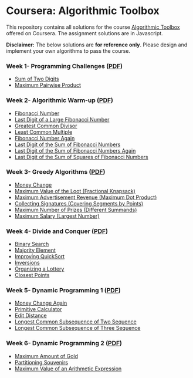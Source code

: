 # Coursera: Algorithmic Toolbox

This repository contains all solutions for the course [Algorithmic Toolbox](https://www.coursera.org/learn/algorithmic-toolbox) offered on Coursera. The assignment solutions are in Javascript.

**Disclaimer:** The below solutions are **for reference only**. Please design and implement your own algorithms to pass the course.

### Week 1- Programming Challenges ([PDF](Assignments/week1_programming_challenges.pdf))

- [Sum of Two Digits]()
- [Maximum Pairwise Product]()

### Week 2- Algorithmic Warm-up ([PDF](Assignments/week2_algorithmic_warmup.pdf))

- [Fibonacci Number]()
- [Last Digit of a Large Fibonacci Number]()
- [Greatest Common Divisor]()
- [Least Common Multiple]()
- [Fibonacci Number Again]()
- [Last Digit of the Sum of Fibonacci Numbers]()
- [Last Digit of the Sum of Fibonacci Numbers Again]()
- [Last Digit of the Sum of Squares of Fibonacci Numbers]()

### Week 3- Greedy Algorithms ([PDF](Assignments/week3_greedy_algorithms.pdf))

- [Money Change]()
- [Maximum Value of the Loot (Fractional Knapsack)]()
- [Maximum Advertisement Revenue (Maximum Dot Product)]()
- [Collecting Signatures (Covering Segments by Points)]()
- [Maximum Number of Prizes (Different Summands)]()
- [Maximum Salary (Largest Number)]()

### Week 4- Divide and Conquer ([PDF](Assignments/week4_divide_and_conquer.pdf))

- [Binary Search]()
- [Majority Element]()
- [Improving QuickSort]()
- [Inversions]()
- [Organizing a Lottery]()
- [Closest Points]()

### Week 5- Dynamic Programming 1 ([PDF](Assignments/week5_dynamic_programming1.pdf))

- [Money Change Again]()
- [Primitive Calculator]()
- [Edit Distance]()
- [Longest Common Subsequence of Two Sequence]()
- [Longest Common Subsequence of Three Sequence]()

### Week 6- Dynamic Programming 2 ([PDF](Assignments/week6_dynamic_programming2.pdf))

- [Maximum Amount of Gold]()
- [Partitioning Souvenirs]()
- [Maximum Value of an Arithmetic Expression]()
